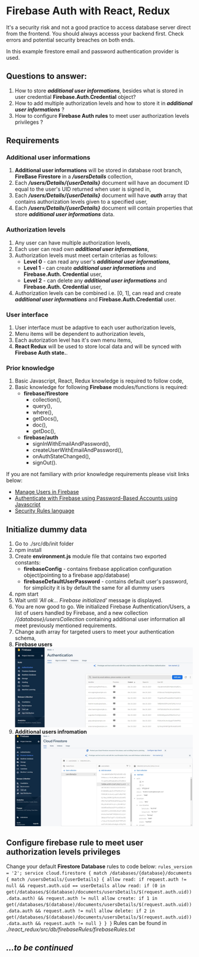 # Firebase Auth with React, Redux

It's a security risk and not a good practice to access database server direct from the frontend. You should always accesss your backend first. Check errors and potential security breaches on both ends.

In this example firestore email and password authentication provider is used.

## **Questions to answer:**

1. How to store ***additional user informations***, besides what is stored in user credential **Firebase.Auth.Credential** object?
2. How to add multiple authorization levels and how to store it in ***additional user informations*** ?
3. How to configure **Firebase Auth rules** to meet user authorization levels privileges ?


## **Requirements**

### **Additional user informations**
1. **Additional user informations** will be stored in database root branch, **FireBase Firestore** in a ***/usersDetails*** collection,
2. Each ***/users/Details/{userDetails}*** document will have an document ID equal to the user's UID returned when user is signed in,
3. Each ***/users/Details/{userDetails}*** document will have ***auth*** array that contains authorization levels given to a specified user,
4. Each ***/users/Details/{userDetails}*** document will contain properties that store ***additional user informations*** data.

### **Authorization levels**
1. Any user can have multiple authorization levels,
2. Each user can read own ***additional user informations***,
3. Authorization levels must meet certain criterias as follows:
    - **Level 0** - can read any user's ***additional user informations***,
    - **Level 1** - can create ***additional user informations*** and **Firebase.Auth. Credential** user,
    - **Level 2** - can delete any ***additional user informations*** and **Firebase.Auth. Credential** user,    
4. Authorization levels can be combined i.e. [0, 1], can read and create ***additional user informations*** and **Firebase.Auth.Credential** user.

### User interface
1. User interface must be adaptive to each user authorization levels,
2. Menu items will be dependent to authorization levels,
3. Each autorization level has it's own menu items,
4. **React Redux** will be used to store local data and will be synced with **Firebase Auth state.**.

### Prior knowledge
1. Basic Javascript, React, Redux knowledge is required to follow code,
2. Basic knowledge for following **Firebase** modules/functions is required:
    - **firebase/firestore**
        - collection(),
        - query(),
        - where(),
        - getDocs(),
        - doc(),
        - getDoc(),
    - **firebase/auth**
        - signInWithEmailAndPassword(),
        - createUserWithEmailAndPassword(),
        - onAuthStateChanged(),
        - signOut().

If you are not familiary with prior knowledge requirements please visit links below:
 - [Manage Users in Firebase](https://firebase.google.com/docs/auth/web/manage-users?authuser=0)
 - [Authenticate with Firebase using Password-Based Accounts using Javascript](https://firebase.google.com/docs/auth/web/password-auth?authuser=0)
 - [Security Rules language](https://firebase.google.com/docs/rules/rules-language)

 ## Initialize dummy data
 1. Go to ./src/db/init folder
 2. npm install
 3. Create **environment.js** module file that contains two exported constants:
    - **firebaseConfig** - contains firebase application configuration object(pointing to a firebase app/database)
    - **firebaseDefaultUserPassword** - contains default user's password, for simplicity it is by default the same for all dummy users
4. npm start
5. Wait until *'All ok... Firebase initialized'* message is displayed.
6. You are now good to go. We initialized Firebase Authentication/Users, a list of users handled by Firebase, and a new collection */{database}/usersCollection* containing additional user information all meet previously mentioned requirements.
7. Change auth array for targeted users to meet your authentication schema,
8. **Firebase users** ![Firebase users](./md_assets/pic_firebase_users.jpg)
9. **Additional users infromation** ![Additional users information](./md_assets/pic_aui.jpg)

## Configure firebase rule to meet user authorization levels privileges
Change your default **Firestore Database** rules to code below:
`
    rules_version = '2';
    service cloud.firestore {
    match /databases/{database}/documents {
        match /usersDetails/{userDetails} {
        allow read: if request.auth != null && request.auth.uid == userDetails
        allow read: if (0 in get(/databases/$(database)/documents/usersDetails/$(request.auth.uid)).data.auth) && request.auth != null
        allow create: if 1 in get(/databases/$(database)/documents/usersDetails/$(request.auth.uid)).data.auth && request.auth != null
        allow delete: if 2 in get(/databases/$(database)/documents/usersDetails/$(request.auth.uid)).data.auth && request.auth != null
        }
    }
    }
`
Rules can be found in 
*./react_redux/src/db/firebaseRules/firebaseRules.txt*


## *...to be continued*
